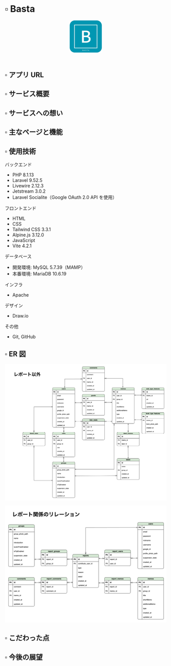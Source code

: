# ▫️ Basta

<p align="center" style="margin-bottom: 50px;">
    <img src="public/images/logo.png" alt="Logo" width="100">
</p>

## ▫️ アプリ URL

## ▫️ サービス概要

## ▫️ サービスへの想い

## ▫️ 主なページと機能

## ▫️ 使用技術

バックエンド

-   PHP 8.1.13
-   Laravel 9.52.5
-   Livewire 2.12.3
-   Jetstream 3.0.2
-   Laravel Socialite（Google OAuth 2.0 API を使用）

フロントエンド

-   HTML
-   CSS
-   Tailwind CSS 3.3.1
-   Alpine.js 3.12.0
-   JavaScript
-   Vite 4.2.1

データベース

-   開発環境: MySQL 5.7.39（MAMP）
-   本番環境: MariaDB 10.6.19

インフラ

-   Apache

デザイン

-   Draw\.io

その他

-   Git, GitHub

## ▫️ ER 図

![ER 図（レポート以外）](docs/ERD/ERD（2025_05_12）-non-report.png)

![ER 図（レポート関係）](docs/ERD/ERD（2025_05_12）-report-related.png)

## ▫️ こだわった点

## ▫️ 今後の展望
